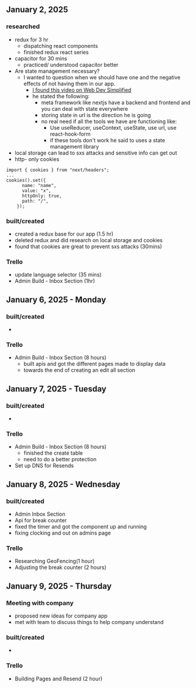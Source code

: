 ## January 2, 2025
### researched
- redux for 3 hr
  - dispatching react components
  - finished redux react series
- capacitor for 30 mins
  - practiced/ understood capacitor better
- Are state management necessary?
  - I wanted to question when we should have one and the negative effects of not having them in our app.
    - [I found this video on Web Dev Simplified](https://www.youtube.com/watch?v=VenLRGHx3D4)
    - he stated the following: 
      - meta framework like nextjs have a backend and frontend and you can deal with state everywhere
      - storing state in url is the direction he is going
      - no real need if all the tools we have are functioning like: 
        - Use useReducer, useContext, useState, use url, use react-hook-form
        - if these tools don't work he said to uses a state management library
- local storage can lead to sxs attacks and sensitive info can get out
- http- only cookies
```
import { cookies } from "next/headers";
...
cookies().set({
      name: "name",
      value: "x",
      httpOnly: true,
      path: "/",
    });
```

### built/created
- created a redux base for our app (1.5 hr)
- deleted redux and did research on local storage and cookies
- found that cookies are great to prevent sxs attacks (30mins)
### Trello
- update language selector (35 mins)
- Admin Build - Inbox Section (1hr)


## January 6, 2025 - Monday
### built/created
- 
### Trello
- Admin Build - Inbox Section (8 hours)
  - built apis and got the different pages made to display data
  - towards the end of creating an edit all section

## January 7, 2025 - Tuesday
### built/created
- 
### Trello
- Admin Build - Inbox Section (8 hours)
  - finished the create table
  - need to do a better protection
- Set up DNS for Resends

## January 8, 2025 - Wednesday
### built/created
- Admin Inbox Section
- Api for break counter 
- fixed the timer and got the component up and running
- fixing clocking and out on admins page
### Trello
- Researching GeoFencing(1 hour) 
- Adjusting the break counter (2 hours)

## January 9, 2025 - Thursday
### Meeting with company
- proposed new ideas for company app
- met with team to discuss things to help company understand
### built/created
- 
### Trello
- Building Pages and Resend (2 hour)